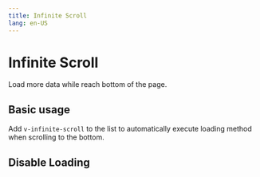 ```yaml
---
title: Infinite Scroll
lang: en-US
---
```


# Infinite Scroll <new-badge/>

Load more data while reach bottom of the page.

## Basic usage

Add `v-infinite-scroll` to the list to automatically execute loading method when scrolling to the bottom.

<demo src="../example/infinite-scroll/basic.vue"></demo>

## Disable Loading

<demo src="../example/infinite-scroll/disable-loading.vue"></demo>
